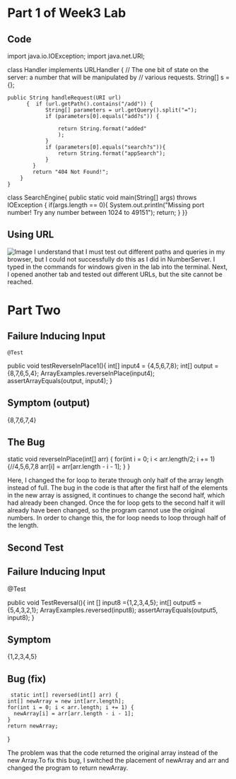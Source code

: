 # Part 1 of Week3 Lab 

## Code 

import java.io.IOException;
import java.net.URI;

class Handler implements URLHandler {
    // The one bit of state on the server: a number that will be manipulated by
    // various requests.
    String[] s = {};

    public String handleRequest(URI url)
          {  if (url.getPath().contains("/add")) {
                String[] parameters = url.getQuery().split("=");
                if (parameters[0].equals("add?s")) {
                  
                    return String.format("added"
                    );
                }
                if (parameters[0].equals("search?s")){
                    return String.format("appSearch");
                }
            }
            return "404 Not Found!";
        }
    }


class SearchEngine{
    public static void main(String[] args) throws IOException {
        if(args.length == 0){
            System.out.println("Missing port number! Try any number between 1024 to 49151");
            return;
        }
    }}

   


   ## Using URL
   ![Image](https://user-images.githubusercontent.com/114532765/195786193-f2d3e624-bcb3-422b-9e43-452b58c0805d.png)
   I understand that I must test out different paths and queries in my browser, but I could not successfully do this as I did in NumberServer. I typed in the commands for windows given in the lab into the terminal. Next, I opened another tab and tested out different URLs, but the site cannot be reached. 

   # Part Two 
   ## Failure Inducing Input 

    @Test 
  public void testReverseInPlace1(){
    int[] input4 = {4,5,6,7,8};
    int[] output = {8,7,6,5,4};
    ArrayExamples.reverseInPlace(input4);
    assertArrayEquals(output, input4);
   } 

 ## Symptom (output)
 {8,7,6,7,4}
 ## The Bug 
 static void reverseInPlace(int[] arr) {
    for(int i = 0; i < arr.length/2; i += 1) {//4,5,6,7,8
      arr[i] = arr[arr.length - i - 1];
    }
  }
  
  Here, I changed the for loop to iterate through only half of the array length instead of full. The bug in the code is that after the first half of the elements in the new array is assigned, it continues to change the second half, which had already been changed. Once the for loop gets to the second half it will already have been changed, so the program cannot use the original numbers. In order to change this, the for loop needs to loop through half of the length.

## Second Test 
## Failure Inducing Input 
@Test

   public void TestReversal(){
    int [] input8 ={1,2,3,4,5};
    int[] output5 ={5,4,3,2,1};
    ArrayExamples.reversed(input8);
    assertArrayEquals(output5, input8);
   }

   ## Symptom 
   {1,2,3,4,5}

   ## Bug (fix)
     static int[] reversed(int[] arr) {
    int[] newArray = new int[arr.length];
    for(int i = 0; i < arr.length; i += 1) {
      newArray[i] = arr[arr.length - i - 1];
    }
    return newArray;
  }

  The problem was that the code returned the original array instead of the new Array.To fix this bug, I switched the placement of newArray and arr and changed the program to return newArray. 





